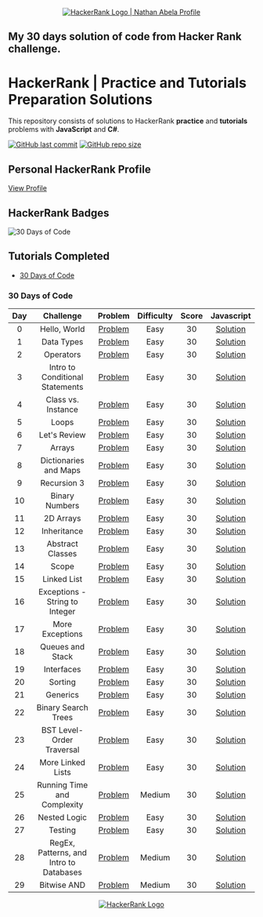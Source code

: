 <p align="center">
    <a href="https://www.hackerrank.com/nathanabela7">
        <img alt="HackerRank Logo | Nathan Abela Profile" src="https://hrcdn.net/fcore/assets/brand/typemark_60x200-7435b42d20.svg" >
    </a>
</p>


## My 30 days solution of code from Hacker Rank challenge.

# HackerRank | Practice and Tutorials Preparation Solutions

This repository consists of solutions to HackerRank **practice** and **tutorials** problems with **JavaScript** and **C#**.

[![GitHub last commit](https://img.shields.io/github/last-commit/gabicantarini/30DaysOfCode-HackerRank)](https://github.com/gabicantarini/30DaysOfCode-HackerRank/commits/master)
[![GitHub repo size](https://img.shields.io/github/repo-size/gabicantarini/30DaysOfCode-HackerRank)](https://github.com/gabicantarini/30DaysOfCode-HackerRank/archive/master.zip)

## Personal HackerRank Profile

[View Profile](https://www.hackerrank.com/gabrielacantari1)

## HackerRank Badges


![30 Days of Code](/Badges/30_days_of_code_5_star.png)





## Tutorials Completed


* [30 Days of Code](#30-days-of-code)



### 30 Days of Code

|  Day  |                Challenge                |                                         Problem                                          | Difficulty |  Score  |     Javascript                 | 
| :---: | :-------------------------------------: | :--------------------------------------------------------------------------------------: | :--------: | :-----: | :--------------------------------------------------------------------------------------------------------------------: | 
|   0   |              Hello, World               |         [Problem](https://www.hackerrank.com/challenges/30-hello-world/problem)          |    Easy    |   30    |   [Solution](https://github.com/gabicantarini/30DaysOfCode-HackerRank/blob/main/30-Days-Of-Code/0-HelloWorld)   |
|   1   |               Data Types                |         [Problem](https://www.hackerrank.com/challenges/30-data-types/problem)           |    Easy    |   30    |    [Solution](https://github.com/gabicantarini/30DaysOfCode-HackerRank/blob/main/30-Days-Of-Code/1-DataType)                        |
|   2   |                Operators                |         [Problem](https://www.hackerrank.com/challenges/30-operators/problem)            |    Easy    |   30    |    [Solution](https://github.com/gabicantarini/30DaysOfCode-HackerRank/blob/main/30-Days-Of-Code/2-Operators)                                            |
|   3   |     Intro to Conditional Statements     |    [Problem](https://www.hackerrank.com/challenges/30-conditional-statements/problem)    |    Easy    |   30    |    [Solution](https://github.com/gabicantarini/30DaysOfCode-HackerRank/blob/main/30-Days-Of-Code/3-IntroToCondicionalStatements)        |
|   4   |           Class vs. Instance            |      [Problem](https://www.hackerrank.com/challenges/30-class-vs-instance/problem)       |    Easy    |   30    |    [Solution](https://github.com/gabicantarini/30DaysOfCode-HackerRank/blob/main/30-Days-Of-Code/4-ClassVsInstance)        |
|   5   |                  Loops                  |            [Problem](https://www.hackerrank.com/challenges/30-loops/problem)             |    Easy    |   30    |    [Solution](https://github.com/gabicantarini/30DaysOfCode-HackerRank/blob/main/30-Days-Of-Code/5-Loops)        |
|   6   |              Let's Review               |         [Problem](https://www.hackerrank.com/challenges/30-review-loop/problem)          |    Easy    |   30    |    [Solution](https://github.com/gabicantarini/30DaysOfCode-HackerRank/blob/main/30-Days-Of-Code/6-Review)          |
|   7   |                 Arrays                  |            [Problem](https://www.hackerrank.com/challenges/30-arrays/problem)            |    Easy    |   30    |    [Solution](https://github.com/gabicantarini/30DaysOfCode-HackerRank/blob/main/30-Days-Of-Code/7-Arrays)           |
|   8   |          Dictionaries and Maps          |    [Problem](https://www.hackerrank.com/challenges/30-dictionaries-and-maps/problem)     |    Easy    |   30    |    [Solution](https://github.com/gabicantarini/30DaysOfCode-HackerRank/blob/main/30-Days-Of-Code/8-DictionariesAndMaps)   |
|   9   |               Recursion 3               |    [Problem](https://www.hackerrank.com/challenges/30-dictionaries-and-maps/problem)     |    Easy    |   30    |    [Solution](https://github.com/gabicantarini/30DaysOfCode-HackerRank/blob/main/30-Days-Of-Code/9-Recursion)   |
|  10   |             Binary Numbers              |        [Problem](https://www.hackerrank.com/challenges/30-binary-numbers/problem)        |    Easy    |   30    |     [Solution]()    |
|  11   |                2D Arrays                |          [Problem](https://www.hackerrank.com/challenges/30-2d-arrays/problem)           |    Easy    |   30      |      [Solution]()     |
|  12   |               Inheritance               |         [Problem](https://www.hackerrank.com/challenges/30-inheritance/problem)          |    Easy    |   30    |       [Solution]()     |
|  13   |            Abstract Classes             |       [Problem](https://www.hackerrank.com/challenges/30-abstract-classes/problem)       |    Easy    |   30     |      [Solution]()      |
|  14   |                  Scope                  |            [Problem](https://www.hackerrank.com/challenges/30-scope/problem)             |    Easy    |   30     |    [Solution]()     |
|  15   |               Linked List               |         [Problem](https://www.hackerrank.com/challenges/30-linked-list/problem)          |    Easy    |   30    |    [Solution]()  |
|  16   |     Exceptions - String to Integer      | [Problem](https://www.hackerrank.com/challenges/30-exceptions-string-to-integer/problem) |    Easy    |  30    |      [Solution]()       |
|  17   |             More Exceptions             |       [Problem](https://www.hackerrank.com/challenges/30-more-exceptions/problem)        |    Easy    |  30     |      [Solution]()     |
|  18   |            Queues and Stack             |        [Problem](https://www.hackerrank.com/challenges/30-queues-stacks/problem)         |    Easy    |  30      |        [Solution]()   |
|  19   |               Interfaces                |          [Problem](https://www.hackerrank.com/challenges/30-interfaces/problem)          |    Easy    |  30     |       [Solution]()     |
|  20   |                 Sorting                 |           [Problem](https://www.hackerrank.com/challenges/30-sorting/problem)            |    Easy    |  30      |   [Solution]()        |
|  21   |                Generics                 |           [Problem](https://www.hackerrank.com/challenges/30-generics/problem)           |    Easy    |  30      |   [Solution]()      |
|  22   |           Binary Search Trees           |     [Problem](https://www.hackerrank.com/challenges/30-binary-search-trees/problem)      |    Easy    |  30       |   [Solution]()    |
|  23   |        BST Level-Order Traversal        |         [Problem](https://www.hackerrank.com/challenges/30-binary-trees/problem)         |    Easy    |  30      |    [Solution]()    |
|  24   |            More Linked Lists            |     [Problem](https://www.hackerrank.com/challenges/30-linked-list-deletion/problem)     |    Easy    |  30      |    [Solution]()   |
|  25   |       Running Time and Complexity       | [Problem](https://www.hackerrank.com/challenges/30-running-time-and-complexity/problem)  |   Medium   |  30     |  [Solution]()         |
|  26   |              Nested Logic               |         [Problem](https://www.hackerrank.com/challenges/30-nested-logic/problem)         |    Easy    |  30     |   [Solution]()      |
|  27   |                 Testing                 |           [Problem](https://www.hackerrank.com/challenges/30-testing/problem)            |    Easy    |  30       |        [Solution]()      |
|  28   | RegEx, Patterns, and Intro to Databases |        [Problem](https://www.hackerrank.com/challenges/30-regex-patterns/problem)        |   Medium   |  30       | [Solution]()   |
|  29   |               Bitwise AND               |         [Problem](https://www.hackerrank.com/challenges/30-bitwise-and/problem)          |   Medium   |  30      |       [Solution]()      |



<p align="center">
    <a href="https://www.hackerrank.com/gabrielacantari1">
        <img alt="HackerRank Logo" src="https://hrcdn.net/fcore/assets/brand/h_mark_sm-966d2b45e3.svg">
    </a>
</p>
